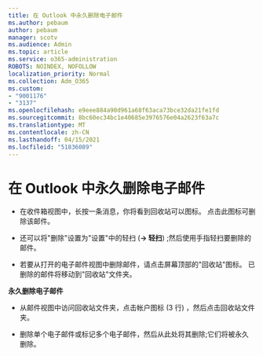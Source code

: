 ```yaml
---
title: 在 Outlook 中永久删除电子邮件
ms.author: pebaum
author: pebaum
manager: scotv
ms.audience: Admin
ms.topic: article
ms.service: o365-administration
ROBOTS: NOINDEX, NOFOLLOW
localization_priority: Normal
ms.collection: Adm_O365
ms.custom:
- "9001176"
- "3137"
ms.openlocfilehash: e9eee884a90d961a68f63aca73bce32da21fe1fd
ms.sourcegitcommit: 8bc60ec34bc1e40685e3976576e04a2623f63a7c
ms.translationtype: MT
ms.contentlocale: zh-CN
ms.lasthandoff: 04/15/2021
ms.locfileid: "51836089"
---
```

# <a name="permanently-delete-an-email-in-outlook"></a>在 Outlook 中永久删除电子邮件

- 在收件箱视图中，长按一条消息，你将看到回收站可以图标。 点击此图标可删除该邮件。

- 还可以将"删除"设置为"设置"中的轻扫 (**-> 轻扫**) ;然后使用手指轻扫要删除的邮件。 

- 若要从打开的电子邮件视图中删除邮件，请点击屏幕顶部的"回收站"图标。 已删除的邮件将移动到"回收站"文件夹。 

**永久删除电子邮件**

- 从邮件视图中访问回收站文件夹，点击帐户图标 (3 行) ，然后点击回收站文件夹。

- 删除单个电子邮件或标记多个电子邮件，然后从此处将其删除;它们将被永久删除。